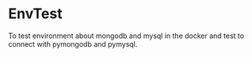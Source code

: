 # EnvTest
To test environment about mongodb and mysql in the docker and test to connect with pymongodb and pymysql.
